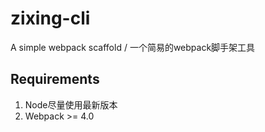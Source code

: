 # zixing-cli
A simple webpack scaffold / 一个简易的webpack脚手架工具
## Requirements
1. Node尽量使用最新版本
2. Webpack >= 4.0
